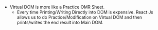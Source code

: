 - Virtual DOM is more like a Practice OMR Sheet. 
	- Every time Printing/Writing  Directly into DOM is expensive. React Js allows us to do Practice/Modification on Virtual DOM and then prints/writes the end result into Main DOM.